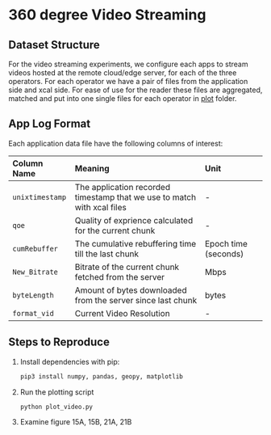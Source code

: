 # 360 degree Video Streaming

## Dataset Structure

For the video streaming experiments, we configure each apps to stream videos hosted at the remote cloud/edge server, for each of the three operators. For each operator
we have a pair of files from the application side and xcal side. For ease of use for the reader these files are aggregated, matched and put into one single files for each operator in
[plot](./plot) folder.

## App Log Format

Each application data file have the following
columns of interest:

| Column Name | Meaning | Unit |
| :--- | :--- | :--- |
| `unixtimestamp` | The application recorded timestamp that we use to match with xcal files | - | 
| `qoe` | Quality of exprience calculated for the current chunk | - |
| `cumRebuffer` | The cumulative rebuffering time till the last chunk | Epoch time (seconds) |
| `New_Bitrate` | Bitrate of the current chunk fetched from the server | Mbps |
| `byteLength` | Amount of bytes downloaded from the server since last chunk | bytes |
| `format_vid` | Current Video Resolution | - |

## Steps to Reproduce

1. Install dependencies with pip:
    ```bash
    pip3 install numpy, pandas, geopy, matplotlib

2. Run the plotting script

    ```bash
    python plot_video.py
    ```
3. Examine figure 15A, 15B, 21A, 21B 
    
